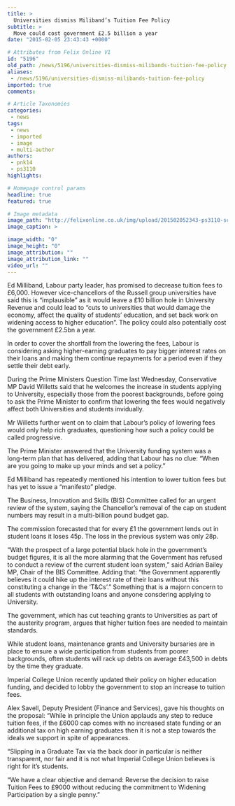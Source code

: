 ```yaml
---
title: >
  Universities dismiss Miliband’s Tuition Fee Policy
subtitle: >
  Move could cost government £2.5 billion a year
date: "2015-02-05 23:43:43 +0000"

# Attributes from Felix Online V1
id: "5196"
old_path: /news/5196/universities-dismiss-milibands-tuition-fee-policy
aliases:
 - /news/5196/universities-dismiss-milibands-tuition-fee-policy
imported: true
comments:

# Article Taxonomies
categories:
 - news
tags:
 - news
 - imported
 - image
 - multi-author
authors:
 - pnk14
 - ps3110
highlights:

# Homepage control params
headline: true
featured: true

# Image metadata
image_path: "http://felixonline.co.uk/img/upload/201502052343-ps3110-screen-shot-2015-02-05-at-23.43.30.png"
image_caption: >

image_width: "0"
image_height: "0"
image_attribution: ""
image_attribution_link: ""
video_url: ""
---
```


Ed Milliband, Labour party leader, has promised to decrease tuition fees to £6,000. However vice-chancellors of the Russell group universities have said this is “implausible” as it would leave a £10 billion hole in University Revenue and could lead to “cuts to universities that would damage the economy, affect the quality of students’ education, and set back work on widening access to higher education”. The policy could also potentially cost the government £2.5bn a year.

In order to cover the shortfall from the lowering the fees, Labour is considering asking higher-earning graduates to pay bigger interest rates on their loans and making them continue repayments for a period even if they settle their debt early.

During the Prime Ministers Question Time last Wednesday, Conservative MP David Willetts said that he welcomes the increase in students applying to University, especially those from the poorest backgrounds, before going to ask the Prime Minister to confirm that lowering the fees would negatively affect both Universities and students invidually.

Mr Willetts further went on to claim that Labour’s policy of lowering fees would only help rich graduates, questioning how such a policy could be called progressive.

The Prime Minister answered that the University funding system was a long-term plan that has delivered, adding that Labour has no clue: “When are you going to make up your minds and set a policy.”

Ed Milliband has repeatedly mentioned his intention to lower tuition fees but has yet to issue a “manifesto” pledge.

The Business, Innovation and Skills (BIS) Committee called for an urgent review of the system, saying the Chancellor’s removal of the cap on student numbers may result in a multi-billion pound budget gap.

The commission forecasted that for every £1 the government lends out in student loans it loses 45p. The loss in the previous system was only 28p.

“With the prospect of a large potential black hole in the government’s budget figures, it is all the more alarming that the Government has refused to conduct a review of the current student loan system,” said Adrian Bailey MP, Chair of the BIS Committee. Adding that: “the Government apparently believes it could hike up the interest rate of their loans without this constituting a change in the ‘T&Cs’.” Something that is a majorn concern to all students with outstanding loans and anyone consdering applying to University.

The government, which has cut teaching grants to Universities as part of the austerity program, argues that higher tuition fees are needed to maintain standards.

While student loans, maintenance grants and University bursaries are in place to ensure a wide participation from students from poorer backgrounds, often students will rack up debts on average £43,500 in debts by the time they graduate.

Imperial College Union recently updated their policy on higher education funding, and decided to lobby the government to stop an increase to tuition fees.

Alex Savell, Deputy President (Finance and Services), gave his thoughts on the proposal: “While in principle the Union applauds any step to reduce tuition fees, if the £6000 cap comes with no increased state funding or an additional tax on high earning graduates then it is not a step towards the ideals we support in spite of appearances.

“Slipping in a Graduate Tax via the back door in particular is neither transparent, nor fair and it is not what Imperial College Union believes is right for it’s students.

“We have a clear objective and demand: Reverse the decision to raise Tuition Fees to £9000 without reducing the commitment to Widening Participation by a single penny.”

